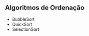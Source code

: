 ## Algoritmos de Ordenação
<ul>
  <li>BubbleSort</li>
  <li>QuickSort</li>
  <li>SelectionSort</li>
</ul>
